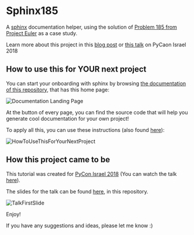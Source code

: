 # Sphinx185
A [sphinx](http://www.sphinx-doc.org/en/master/) 
documentation helper, using the solution of 
[Problem 185 from Project Euler](https://projecteuler.net/problem=185) 
as a case study.

Learn more about this project in this 
[blog post](https://medium.com/free-code-camp/the-riddle-of-sphinx-how-to-document-your-code-easily-bf09a9a1804c)
or [this talk](https://www.youtube.com/watch?v=3OAAL78PES8) on PyCaon Israel 2018

## How to use this for YOUR next project


You can start your onboarding with sphinx by browsing 
[the documentation of this repository](https://dalyag.github.io/Sphinx185/index.html),
that has this home page:

![Documentation Landing Page](../master/data/LandingPage.png)

At the button of every page, you can find the source code 
that will help you generate cool documentation for your own project!

To apply all this, you can use these instructions (also found 
[here](https://dalyag.github.io/Sphinx185/how_to_use_this_for_your_next_project.html)):

![HowToUseThisForYourNextProject](../master/data/HowToUseThisForYourNextProject.png)


## How this project came to be

This tutorial was created for [PyCon Israel 2018](https://il.pycon.org/2018/en/) (You can watch the talk [here](https://www.youtube.com/watch?v=3OAAL78PES8)).

The slides for the talk can be found 
[here](https://github.com/DalyaG/Sphinx185/blob/master/HelpYourColleaguesHelpThemselves_TalkSlides/HelpYourColleaguesHelpThemselves_aSphinxTutorial.pdf), 
in this repository.

![TalkFirstSlide](../master/data/TalkFirstSlide.jpg)

Enjoy!

If you have any suggestions and ideas, please let me know :)
